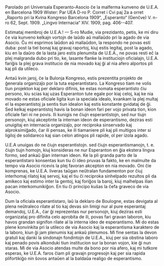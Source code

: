 Parolado pri Universala Esperanto-Asocio ĉe la malferma kunveno de U.E.A. en Barcelona 1909 Wister: Par UEA  D-ro P. Corret i Cvi paj 2a a orret „Raporto pri la Kvina Kongreso Barcelona 1909“,  „Esperanto“ (Genĉve) V. n-ro 62, Sept. 1909.  „Lingvo Internacia“ XIV. 1909, pag. 406--407.  

Estimataj membroj de U.E.A.! — S-ro Mudie, via prezidanto, petis, ke mi diru ĉe via kunveno kelkajn vortojn de laŭdo aŭ mallaŭdo pri la agado de via Asocio. Ĉu mi esprimos laŭdon aŭ mallaŭdon, la respondo ne povas esti duba: post la tiel bonaj kaj gravaj raportoj, kiuj estis legitaj, post la agado, kiu en la daŭro de la lasta jaro estis plenumita de U.E.A., ne povas resti eĉ la plej malgranda dubo pri tio, ke, lasante flanke la instituciojn oficialajn, U.E.A. fariĝis la plej grava institucio de nia movado kaj ĝi al nia afero alportos pli kaj pli da utileco. 

Antaŭ kvin jaroj, ĉe la Bulonja Kongreso, estis prezentita projekto de ĝenerala organizaĵo por la tuta esperantistaro. La Kongreso tiam ne volis tiun projekton kaj per deklaro difinis, ke estas nomata esperantisto ĉiu persono, kiu scias kaj uzas Esperanton tute egale por kiaj celoj, kaj ke nia movado ne estas oficiale ligita kun ia speciala idealo, kvankam la plej multaj el la esperantistoj ja sentis tiun idealon kaj estis konstante gvidataj de ĝi. Sed kelkaj esperantistoj havis la bonan ideon fari per vojo privata tion, kion oficiale fari ni ne povis. Ili kunigis ne ĉiujn esperantistojn, sed nur tiujn personojn, kiuj akceptinte la internan ideon de esperantismo, deziras esti unuigitaj en internacia organizaĵo, por reciproka sinservado kaj alproksimiĝado, ĉar ili pensas, ke ili tiamaniere pli kaj pli  multigos inter si ligiloj de solidareco kaj sian celon atingos pli rapide, ol per izola agado.

U.E.A unuigas do ne ĉiujn esperantistojn. sed ĉiujn esperantismanojn, t. e. ĉiujn tiujn homojn, kiuj konsideras ne nur Esperanton en ĝia ekstera lingva formo, sed ankaŭ ĝian internan ideon. Ke la pli granda parto de la esperantistaro konsentas kun tiu ĉi ideo pruvas la fakto, ke en malmulte da tempo via Asocio ricevis la plej favoran akcepton en nia movado. Oni ĉie komprenas, ke U.E.A. liveras taŭgan neŭtralan fundamenton por ĉiuj interhomaj rilatoj kaj servoj, kaj el tiu ĉi reciproka sinhelpado rezultos pli da amikeco kaj estimo inter la gentoj, kaj foriĝos la baroj, kiuj malhelpas ilian pacan interkomunikiĝon. En tiu ĉi principo kuŝas la ĉefa graveco de via Asocio.

Dum la oficiala esperantistaro, laŭ la deklaro de Boulogne, estas devigata al plena neŭtraleco rilate al tio kaj devas sin limigi nur al pure esperantaj demandoj, U.E.A., ĉar ĝi reprezentas nur personojn, kiuj deziras esti organizataj pro difinita celo aprobita de ili, povas fari gravan laboron, kiu havos grandan signifon rilate al la interna ideo de esperantismo.  Mi do estas plene konvinkita pri la utileco de via Asocio kaj la esperantisma karaktero de la laboro, kiun ĝi jam plenumis kaj ankaŭ plenumos. Mi fine sentas la devon gratuli kaj danki la sindonajn fondintojn de U.E.A., kiuj per sia obstina laboro kaj penado povis alkonduki tiun institucion sur la bonan vojon, kie ĝi nun staras. Mi de via Asocio atendas multe da bono por nia afero, kaj mi tutkore esperas, ke U.E.A. faros ĉiam pli gravajn progresojn kaj per sia rapida plifortikiĝo nin ŝovos antaŭen al la baldaŭa realigo de esperantismo.
